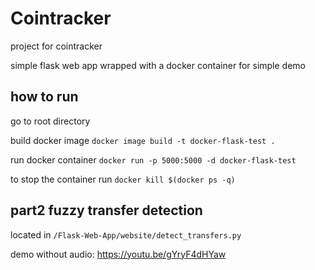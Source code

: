 # Cointracker
project for cointracker


simple flask web app wrapped with a docker container for simple demo


## how to run
go to root directory

build docker image `docker image build -t docker-flask-test .`

run docker container `docker run -p 5000:5000 -d docker-flask-test`

to stop the container run `docker kill $(docker ps -q)`


## part2 fuzzy transfer detection 

located in `/Flask-Web-App/website/detect_transfers.py`

demo without audio: https://youtu.be/gYryF4dHYaw
